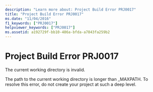 ```yaml
---
description: "Learn more about: Project Build Error PRJ0017"
title: "Project Build Error PRJ0017"
ms.date: "11/04/2016"
f1_keywords: ["PRJ0017"]
helpviewer_keywords: ["PRJ0017"]
ms.assetid: a192729f-bb10-486a-bfda-a7843fa259b2
---
```

# Project Build Error PRJ0017

The current working directory is invalid.

The path to the current working directory is longer than _MAXPATH. To resolve this error, do not create your project at such a deep level.
